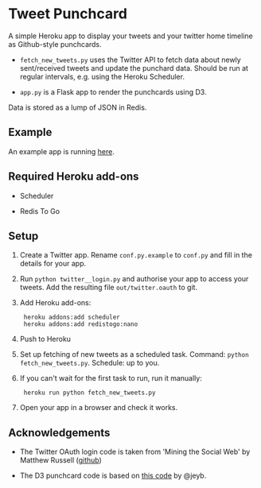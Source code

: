 # Tweet Punchcard

A simple Heroku app to display your tweets and your twitter home timeline as Github-style punchcards.

* `fetch_new_tweets.py` uses the Twitter API to fetch data about newly sent/received tweets and update the punchard data. Should be run at regular intervals, e.g. using the Heroku Scheduler.

* `app.py` is a Flask app to render the punchcards using D3.

Data is stored as a lump of JSON in Redis.

## Example

An example app is running [here](http://sharp-journey-9303.herokuapp.com/).

## Required Heroku add-ons

* Scheduler

* Redis To Go

## Setup

1. Create a Twitter app. Rename `conf.py.example` to `conf.py` and fill in the details for your app.

2. Run `python twitter__login.py` and authorise your app to access your tweets. Add the resulting file `out/twitter.oauth` to git.

3. Add Heroku add-ons:

        heroku addons:add scheduler
        heroku addons:add redistogo:nano

4. Push to Heroku

5. Set up fetching of new tweets as a scheduled task. Command: `python fetch_new_tweets.py`. Schedule: up to you.

6. If you can't wait for the first task to run, run it manually:

        heroku run python fetch_new_tweets.py

7. Open your app in a browser and check it works.

## Acknowledgements

* The Twitter OAuth login code is taken from 'Mining the Social Web' by Matthew Russell ([github](https://github.com/ptwobrussell/Mining-the-Social-Web))

* The D3 punchcard code is based on [this code](https://github.com/jeyb/d3.punchcard) by @jeyb. 
